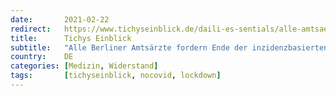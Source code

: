 ```yaml
---
date:       2021-02-22
redirect:   https://www.tichyseinblick.de/daili-es-sentials/alle-amtsaerzte-berlins-fordern-ende-der-inzidenzbasierten-lockdownpolitik/
title:      Tichys Einblick
subtitle:   "Alle Berliner Amtsärzte fordern Ende der inzidenzbasierten Lockdownpolitik"
country:    DE
categories: [Medizin, Widerstand]
tags:       [tichyseinblick, nocovid, lockdown]
---
```

